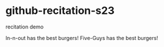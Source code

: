 # github-recitation-s23
recitation demo

In-n-out has the best burgers!
Five-Guys has the best burgers!
